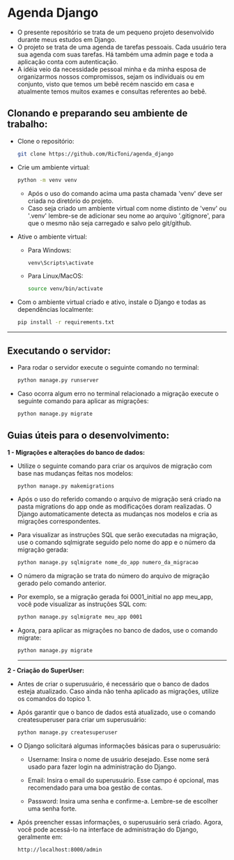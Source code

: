 # Agenda Django 
- O presente repositório se trata de um pequeno projeto desenvolvido durante meus estudos em Django.
- O projeto se trata de uma agenda de tarefas pessoais. Cada usuário tera sua agenda com suas tarefas. Há também uma admin page e toda a aplicação conta com autenticação.
- A idéia veio da necessidade pessoal minha e da minha esposa de organizarmos nossos compromissos, sejam os individuais ou em conjunto, visto que temos um bebê recém nascido em casa e atualmente temos muitos exames e consultas referentes ao bebê. 

## Clonando e preparando seu ambiente de trabalho:
- Clone o repositório:
    ```bash
    git clone https://github.com/RicToni/agenda_django
    ```

- Crie um ambiente virtual:
    ```bash
    python -m venv venv
    ```
    - Após o uso do comando acima uma pasta chamada 'venv' deve ser criada no diretório do projeto. 
    - Caso seja criado um ambiente virtual com nome distinto de 'venv' ou '.venv' lembre-se de adicionar seu nome ao arquivo '.gitignore', para que o mesmo não seja carregado e salvo pelo git/github. 

- Ative o ambiente virtual:
    - Para Windows:
        ```bash
        venv\Scripts\activate
        ```
    - Para Linux/MacOS:
        ```bash
        source venv/bin/activate
        ```

- Com o ambiente virtual criado e ativo, instale o Django e todas as dependências localmente:
    ```bash
    pip install -r requirements.txt
    ```
<hr>

## Executando o servidor:
- Para rodar o servidor execute o seguinte comando no terminal:
    ```bash
    python manage.py runserver
    ```
- Caso ocorra algum erro no terminal relacionado a migração execute o seguinte comando para aplicar as migrações:
    ```bash
    python manage.py migrate
    ```
## Guias úteis para o desenvolvimento:
**1 - Migrações e alterações do banco de dados:**
  
  - Utilize o seguinte comando para criar os arquivos de migração com base nas mudanças feitas nos modelos:
     ```bash
    python manage.py makemigrations
    ```
     
  - Após o uso do referido comando o arquivo de migração será criado na pasta migrations do app onde as modificações doram realizadas. O Django automaticamente detecta as mudanças nos modelos e cria as migrações correspondentes.
    
  - Para visualizar as instruções SQL que serão executadas na migração, use o comando sqlmigrate seguido pelo nome do app e o número da migração gerada:
      ```bash
      python manage.py sqlmigrate nome_do_app numero_da_migracao
       ```
  - O número da migração se trata do número do arquivo de migração gerado pelo comando anterior.

  - Por exemplo, se a migração gerada foi 0001_initial no app meu_app, você pode visualizar as instruções SQL com:
      ```bash
      python manage.py sqlmigrate meu_app 0001
       ```
      
  - Agora, para aplicar as migrações no banco de dados, use o comando migrate:
     ```bash
    python manage.py migrate
       ```
     <hr>
**2 - Criação do SuperUser:**
 - Antes de criar o superusuário, é necessário que o banco de dados esteja atualizado. Caso ainda não tenha aplicado as migrações, utilize os comandos do topico 1.
 - Após garantir que o banco de dados está atualizado, use o comando createsuperuser para criar um superusuário:
   
   ```bash
   python manage.py createsuperuser
      ```
 - O Django solicitará algumas informações básicas para o superusuário:

    - Username: Insira o nome de usuário desejado. Esse nome será usado para fazer login na administração do Django.

    - Email: Insira o email do superusuário. Esse campo é opcional, mas recomendado para uma boa gestão de contas.

    - Password: Insira uma senha e confirme-a. Lembre-se de escolher uma senha forte.
  
  - Após preencher essas informações, o superusuário será criado. Agora, você pode acessá-lo na interface de administração do Django, geralmente em:
    ```bash
    http://localhost:8000/admin
      ```

    

